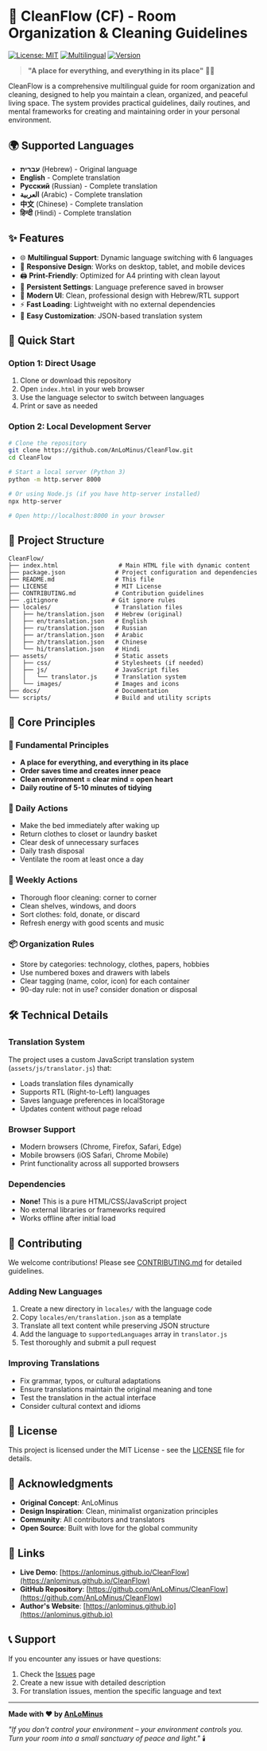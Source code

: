 # 🧭 CleanFlow (CF) - Room Organization & Cleaning Guidelines

[![License: MIT](https://img.shields.io/badge/License-MIT-yellow.svg)](https://opensource.org/licenses/MIT)
[![Multilingual](https://img.shields.io/badge/Multilingual-6%20Languages-blue.svg)](https://github.com/AnLoMinus/CleanFlow)
[![Version](https://img.shields.io/badge/Version-1.0.0-green.svg)](https://github.com/AnLoMinus/CleanFlow/releases)

> **"A place for everything, and everything in its place"** 🧼✨

CleanFlow is a comprehensive multilingual guide for room organization and cleaning, designed to help you maintain a clean, organized, and peaceful living space. The system provides practical guidelines, daily routines, and mental frameworks for creating and maintaining order in your personal environment.

## 🌍 Supported Languages

- **עברית** (Hebrew) - Original language
- **English** - Complete translation
- **Русский** (Russian) - Complete translation  
- **العربية** (Arabic) - Complete translation
- **中文** (Chinese) - Complete translation
- **हिन्दी** (Hindi) - Complete translation

## ✨ Features

- 🌐 **Multilingual Support**: Dynamic language switching with 6 languages
- 📱 **Responsive Design**: Works on desktop, tablet, and mobile devices
- 🖨️ **Print-Friendly**: Optimized for A4 printing with clean layout
- 💾 **Persistent Settings**: Language preference saved in browser
- 🎨 **Modern UI**: Clean, professional design with Hebrew/RTL support
- ⚡ **Fast Loading**: Lightweight with no external dependencies
- 🔧 **Easy Customization**: JSON-based translation system

## 🚀 Quick Start

### Option 1: Direct Usage
1. Clone or download this repository
2. Open `index.html` in your web browser
3. Use the language selector to switch between languages
4. Print or save as needed

### Option 2: Local Development Server
```bash
# Clone the repository
git clone https://github.com/AnLoMinus/CleanFlow.git
cd CleanFlow

# Start a local server (Python 3)
python -m http.server 8000

# Or using Node.js (if you have http-server installed)
npx http-server

# Open http://localhost:8000 in your browser
```

## 📁 Project Structure

```
CleanFlow/
├── index.html                 # Main HTML file with dynamic content
├── package.json              # Project configuration and dependencies
├── README.md                 # This file
├── LICENSE                   # MIT License
├── CONTRIBUTING.md           # Contribution guidelines
├── .gitignore               # Git ignore rules
├── locales/                  # Translation files
│   ├── he/translation.json   # Hebrew (original)
│   ├── en/translation.json   # English
│   ├── ru/translation.json   # Russian
│   ├── ar/translation.json   # Arabic
│   ├── zh/translation.json   # Chinese
│   └── hi/translation.json   # Hindi
├── assets/                   # Static assets
│   ├── css/                  # Stylesheets (if needed)
│   ├── js/                   # JavaScript files
│   │   └── translator.js     # Translation system
│   └── images/               # Images and icons
├── docs/                     # Documentation
└── scripts/                  # Build and utility scripts
```

## 🎯 Core Principles

### 🏡 Fundamental Principles
- **A place for everything, and everything in its place**
- **Order saves time and creates inner peace**
- **Clean environment = clear mind = open heart**
- **Daily routine of 5-10 minutes of tidying**

### 🧽 Daily Actions
- Make the bed immediately after waking up
- Return clothes to closet or laundry basket
- Clear desk of unnecessary surfaces
- Daily trash disposal
- Ventilate the room at least once a day

### 📅 Weekly Actions
- Thorough floor cleaning: corner to corner
- Clean shelves, windows, and doors
- Sort clothes: fold, donate, or discard
- Refresh energy with good scents and music

### 📦 Organization Rules
- Store by categories: technology, clothes, papers, hobbies
- Use numbered boxes and drawers with labels
- Clear tagging (name, color, icon) for each container
- 90-day rule: not in use? consider donation or disposal

## 🛠️ Technical Details

### Translation System
The project uses a custom JavaScript translation system (`assets/js/translator.js`) that:
- Loads translation files dynamically
- Supports RTL (Right-to-Left) languages
- Saves language preferences in localStorage
- Updates content without page reload

### Browser Support
- Modern browsers (Chrome, Firefox, Safari, Edge)
- Mobile browsers (iOS Safari, Chrome Mobile)
- Print functionality across all supported browsers

### Dependencies
- **None!** This is a pure HTML/CSS/JavaScript project
- No external libraries or frameworks required
- Works offline after initial load

## 🤝 Contributing

We welcome contributions! Please see [CONTRIBUTING.md](CONTRIBUTING.md) for detailed guidelines.

### Adding New Languages
1. Create a new directory in `locales/` with the language code
2. Copy `locales/en/translation.json` as a template
3. Translate all text content while preserving JSON structure
4. Add the language to `supportedLanguages` array in `translator.js`
5. Test thoroughly and submit a pull request

### Improving Translations
- Fix grammar, typos, or cultural adaptations
- Ensure translations maintain the original meaning and tone
- Test the translation in the actual interface
- Consider cultural context and idioms

## 📄 License

This project is licensed under the MIT License - see the [LICENSE](LICENSE) file for details.

## 🙏 Acknowledgments

- **Original Concept**: AnLoMinus
- **Design Inspiration**: Clean, minimalist organization principles
- **Community**: All contributors and translators
- **Open Source**: Built with love for the global community

## 🔗 Links

- **Live Demo**: [https://anlominus.github.io/CleanFlow](https://anlominus.github.io/CleanFlow)
- **GitHub Repository**: [https://github.com/AnLoMinus/CleanFlow](https://github.com/AnLoMinus/CleanFlow)
- **Author's Website**: [https://anlominus.github.io](https://anlominus.github.io)

## 📞 Support

If you encounter any issues or have questions:
1. Check the [Issues](https://github.com/AnLoMinus/CleanFlow/issues) page
2. Create a new issue with detailed description
3. For translation issues, mention the specific language and text

---

**Made with ❤️ by [AnLoMinus](https://github.com/AnLoMinus)**

*"If you don't control your environment – your environment controls you. Turn your room into a small sanctuary of peace and light."* 🕯️